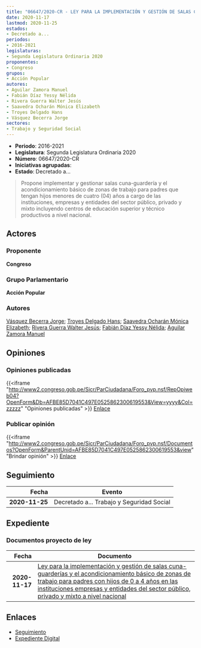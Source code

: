 ```yaml
---
title: "06647/2020-CR - LEY PARA LA IMPLEMENTACIÓN Y GESTIÓN DE SALAS CUNA-GUARDERIA Y ACONDICIONAMIENTO DE ZONAS DE TRABAJO PARA PADRES CON HIJOS INFANTES EN LAS INSTITUCIONES, EMPRESAS Y ENTIDADES DEL SECTOR PÚBLICO, PRIVADO Y MIXTO A NIVEL NACIONAL"
date: 2020-11-17
lastmod: 2020-11-25
estados:
- Decretado a...
periodos:
- 2016-2021
legislaturas:
- Segunda Legislatura Ordinaria 2020
proponentes:
- Congreso
grupos:
- Acción Popular
autores:
- Aguilar Zamora Manuel
- Fabián Díaz Yessy Nélida
- Rivera Guerra Walter Jesús
- Saavedra Ocharán Mónica Elizabeth
- Troyes Delgado Hans
- Vásquez Becerra Jorge
sectores:
- Trabajo y Seguridad Social
---
```

- **Periodo**: 2016-2021
- **Legislatura**: Segunda Legislatura Ordinaria 2020
- **Número**: 06647/2020-CR
- **Iniciativas agrupadas**: 
- **Estado**: Decretado a...

> Propone implementar y gestionar salas cuna-guardería y el acondicionamiento básico de zonas de trabajo para padres que tengan hijos menores de cuatro (04) años a cargo de las instituciones, empresas y entidades del sector público, privado y mixto incluyendo centros de educación superior y técnico productivos a nivel nacional.


## Actores

### Proponente

**Congreso**

### Grupo Parlamentario

**Acción Popular**

### Autores

[Vásquez Becerra Jorge](mailto:mailto:jvasquezb@congreso.gob.pe); [Troyes Delgado Hans](mailto:mailto:htroyes@congreso.gob.pe); [Saavedra Ocharán Mónica Elizabeth](mailto:mailto:msaavedra@congreso.gob.pe); [Rivera Guerra Walter Jesús](mailto:mailto:wriverag@congreso.gob.pe); [Fabián Díaz Yessy Nélida](mailto:mailto:yfabian@congreso.gob.pe); [Aguilar Zamora Manuel](mailto:mailto:maguilarz@congreso.gob.pe)

## Opiniones

### Opiniones publicadas

{{<iframe "http://www2.congreso.gob.pe/Sicr/ParCiudadana/Foro_pvp.nsf/RepOpiweb04?OpenForm&Db=AFBE85D7041C497E0525862300619553&View=yyyy&Col=zzzzz" "Opiniones publicadas" >}}
[Enlace](http://www2.congreso.gob.pe/Sicr/ParCiudadana/Foro_pvp.nsf/RepOpiweb04?OpenForm&Db=AFBE85D7041C497E0525862300619553&View=yyyy&Col=zzzzz)

### Publicar opinión

{{<iframe "http://www2.congreso.gob.pe/Sicr/ParCiudadana/Foro_pvp.nsf/Documentos?OpenForm&ParentUnid=AFBE85D7041C497E0525862300619553&view" "Brindar opinión" >}}
[Enlace](http://www2.congreso.gob.pe/Sicr/ParCiudadana/Foro_pvp.nsf/Documentos?OpenForm&ParentUnid=AFBE85D7041C497E0525862300619553&view)


## Seguimiento

| Fecha | Evento |
|------:|--------|
| **2020-11-25** | Decretado a... Trabajo y Seguridad Social |

## Expediente

### Documentos proyecto de ley

| Fecha | Documento |
|------:|-----------|
| **2020-11-17** | [Ley para la implementación y gestión de salas cuna-guarderías y el acondicionamiento básico de zonas de trabajo para padres con hijos de 0 a 4 años en las instituciones empresas y entidades del sector público, privado y mixto a nivel nacional](https://leyes.congreso.gob.pe/Documentos/2016_2021/Proyectos_de_Ley_y_de_Resoluciones_Legislativas/PL0664420201116.pdf) |

## Enlaces

- [Seguimiento](http://www2.congreso.gob.pe/Sicr/TraDocEstProc/CLProLey2016.nsf/f7fff46988ca05b1052578e100829cc7/dde2837534cd7e0005258623006b8c5e?OpenDocument)
- [Expediente Digital](http://www2.congreso.gob.pe/Sicr/TraDocEstProc/Expvirt_2011.nsf/visbusqptramdoc1621/06647?opendocument)

